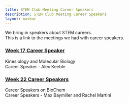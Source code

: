 ```yaml
---
title: STEM Club Meeting Career Speakers
description: STEM Club Meeting Career Speakers
layout: navbar
---
```



We bring in speakers about STEM careers.                                                 
This is a link to the meetings we had with career speakers.

                                                                               
                                                                               
### **[Week 17 Career Speaker](MeetingAlexKeeble.html)**
Kinesiology and Molecular Biology                                                               
Career Speaker - Alex Keeble        


                                                                                       
### **[Week 22 Career Speakers](MeetingBioChemGradStudents.html)**
Career Speakers on BioChem                                                           
Career Speakers - Max Baymiller and Rachel Martini                         
